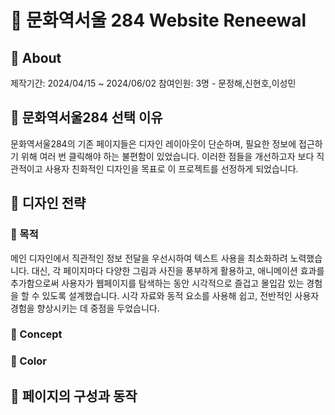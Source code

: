 # 🏫 문화역서울 284 Website Reneewal



## 🚂 About
제작기간: 2024/04/15 ~ 2024/06/02
참여인원: 3명 - 문정해,신현호,이성민

## 🚂 문화역서울284 선택 이유
문화역서울284의 기존 페이지들은 디자인 레이아웃이 단순하며, 필요한 정보에 접근하기 위해 여러 번 클릭해야 하는 불편함이 있었습니다. 이러한 점들을 개선하고자 보다 직관적이고 사용자 친화적인 디자인을 목표로 이 프로젝트를 선정하게 되었습니다.

## 🚂 디자인 전략

### 🚂 목적
메인 디자인에서 직관적인 정보 전달을 우선시하여 텍스트 사용을 최소화하려 노력했습니다. 대신, 각 페이지마다 다양한 그림과 사진을 풍부하게 활용하고, 애니메이션 효과를 추가함으로써 사용자가 웹페이지를 탐색하는 동안 시각적으로 즐겁고 몰입감 있는 경험을 할 수 있도록 설계했습니다. 시각 자료와 동적 요소를 사용해 쉽고, 전반적인 사용자 경험을 향상시키는 데 중점을 두었습니다.
### 🚂 Concept

### 🚂 Color

## 🚂 페이지의 구성과 동작


